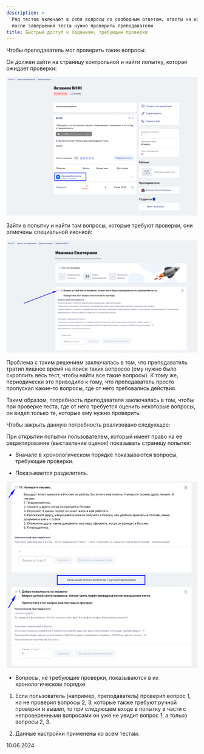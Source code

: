 ```yaml
---
description: >-
  Ряд тестов включают в себя вопросы со свободным ответом, ответы на которые
  после завершения теста нужно проверить преподавателю
title: Быстрый доступ к заданиям, требующим проверки
---
```


Чтобы преподаватель мог проверить такие вопросы:

Он должен зайти на страницу контрольной и найти попытку, которая ожидает проверки:

![](<../../.gitbook/assets/image (309).png>)

Зайти в попытку и найти там вопросы, которые требуют проверки, они отмечены специальной иконкой:

![](<../../.gitbook/assets/image (310).png>)

Проблема с таким решением заключалась в том, что преподаватель тратил лишнее время на поиск таких вопросов (ему нужно было скроллить весь тест, чтобы найти все такие вопросы). К тому же, периодически это приводило к тому, что преподаватель просто пропускал какие-то вопросы, где от него требовались действия.

Таким образом, потребность преподавателя заключалась в том, чтобы при проверке теста, где от него требуется оценить некоторые вопросы, он видел только те, которые ему нужно проверить.

Чтобы закрыть данную потребность реализовано следующее:

При открытии попытки пользователем, который имеет право на ее редактирование (выставление оценок) показывать страницу попытки:

-  Вначале в хронологическом порядке показываются вопросы, требующие проверки.

-  Показывается разделитель.

![](<../../.gitbook/assets/image (311).png>)

-  Вопросы, не требующие проверки, показываются в их хронологическом порядке.

1. Если пользователь (например, преподаватель) проверил вопрос 1, но не проверил вопросы 2, 3, которые также требуют ручной проверки и вышел, то при следующем входе в попытку в части с непроверенными вопросами он уже не увидит вопрос 1, а только вопросы 2, 3.

2. Данные настройки применены ко всем тестам.

10\.06.2024